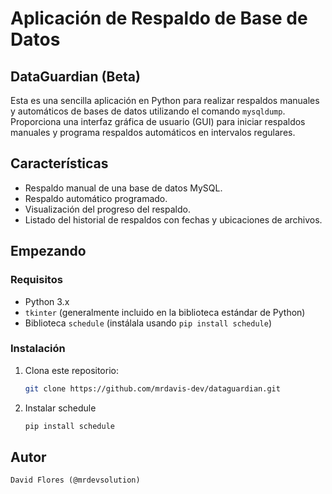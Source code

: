 # Aplicación de Respaldo de Base de Datos
## DataGuardian (Beta)

Esta es una sencilla aplicación en Python para realizar respaldos manuales y automáticos de bases de datos utilizando el comando `mysqldump`. Proporciona una interfaz gráfica de usuario (GUI) para iniciar respaldos manuales y programa respaldos automáticos en intervalos regulares.

## Características

- Respaldo manual de una base de datos MySQL.
- Respaldo automático programado.
- Visualización del progreso del respaldo.
- Listado del historial de respaldos con fechas y ubicaciones de archivos.

## Empezando

### Requisitos

- Python 3.x
- `tkinter` (generalmente incluido en la biblioteca estándar de Python)
- Biblioteca `schedule` (instálala usando `pip install schedule`)

### Instalación

1. Clona este repositorio:

   ```bash
   git clone https://github.com/mrdavis-dev/dataguardian.git

2. Instalar schedule

    ```bash
    pip install schedule

## Autor
    David Flores (@mrdevsolution)